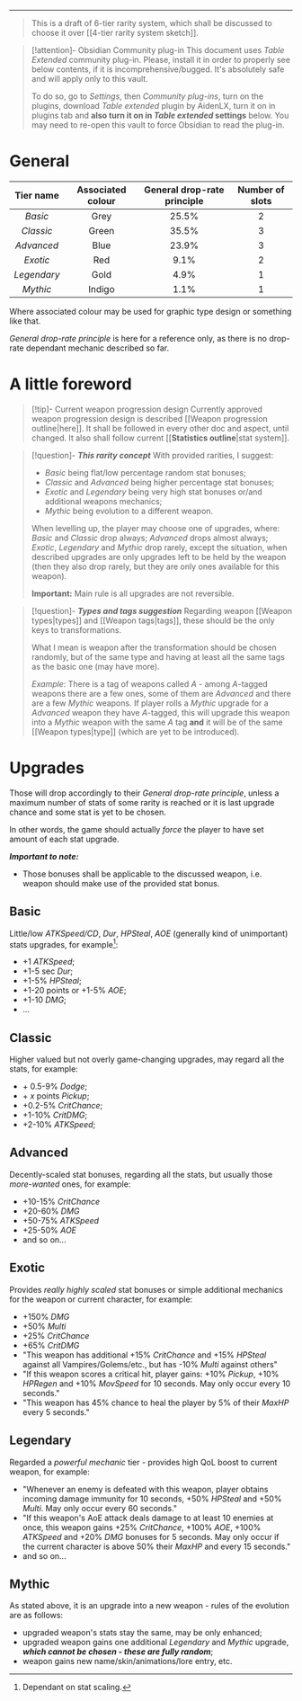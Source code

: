___

>This is a draft of 6-tier rarity system, which shall be discussed to choose it over [[4-tier rarity system sketch]].

>[!attention]- Obsidian Community plug-in
>This document uses *Table Extended* community plug-in. Please, install it in order to properly see below contents, if it is incomprehensive/bugged. It's absolutely safe and will apply only to this vault. 
>
>To do so, go to *Settings*, then *Community plug-ins*, turn on the plugins, download *Table extended* plugin by AidenLX, turn it on in plugins tab and **also turn it on in *Table extended* settings** below. You may need to re-open this vault to force Obsidian to read the plug-in.
# General

| Tier name | Associated colour | General drop-rate principle | Number of slots |
| :---: | :---: | :---: | :---: |
| *Basic* | Grey | 25.5% | 2 |
| *Classic* | Green | 35.5% | 3 |
| *Advanced* | Blue | 23.9% | 3 |
| *Exotic* | Red | 9.1% | 2 |
| *Legendary* | Gold | 4.9% | 1 |
| *Mythic* | Indigo | 1.1% | 1 |

Where associated colour may be used for graphic type design or something like that.

*General drop-rate principle* is here for a reference only, as there is no drop-rate dependant mechanic described so far.
# A little foreword

>[!tip]- Current weapon progression design
>Currently approved weapon progression design is described [[Weapon progression outline|here]]. It shall be followed in every other doc and aspect, until changed. It also shall follow current [[__Statistics outline__|stat system]].

>[!question]- ***This rarity concept***
>With provided rarities, I suggest:
>- *Basic* being flat/low percentage random stat bonuses;
>- *Classic* and *Advanced* being higher percentage stat bonuses;
>- *Exotic* and *Legendary* being very high stat bonuses or/and additional weapons mechanics;
>- *Mythic* being evolution to a different weapon.
>
>When levelling up, the player may choose one of upgrades, where: *Basic* and *Classic* drop always; *Advanced* drops almost always; *Exotic*, *Legendary* and *Mythic* drop rarely, except the situation, when described upgrades are only upgrades left to be held by the weapon (then they also drop rarely, but they are only ones available for this weapon).
>
>**Important:** Main rule is all upgrades are not reversible. 

>[!question]- ***Types and tags suggestion*** 
>Regarding weapon [[Weapon types|types]] and [[Weapon tags|tags]], these should be the only keys to transformations.
>
>What I mean is weapon after the transformation should be chosen randomly, but of the same type and having at least all the same tags as the basic one (may have more). 
>
>*Example*:
>There is a tag of weapons called *A* - among *A*-tagged weapons there are a few ones, some of them are *Advanced* and there are a few *Mythic* weapons. If player rolls a *Mythic* upgrade for a *Advanced* weapon they have *A*-tagged, this will upgrade this weapon into a *Mythic* weapon with the same *A* tag **and** it will be of the same [[Weapon types|type]] (which are yet to be introduced).
# Upgrades

Those will drop accordingly to their *General drop-rate principle*, unless a maximum number of stats of some rarity is reached or it is last upgrade chance and some stat is yet to be chosen.

In other words, the game should actually *force* the player to have set amount of each stat upgrade.

***Important to note:*** 
- Those bonuses shall be applicable to the discussed weapon, i.e. weapon should make use of the provided stat bonus.


## Basic

Little/low *ATKSpeed/CD*, *Dur*, *HPSteal*, *AOE* (generally kind of unimportant) stats upgrades, for example[^3]\:
- \+1 *ATKSpeed*;
- \+1-5 sec *Dur*;
- \+1-5% *HPSteal*;
- \+1-20 points or \+1-5% *AOE*;
- \+1-10 *DMG*;
- ...

## Classic 

Higher valued but not overly game-changing upgrades, may regard all the stats, for example:
- \+ 0.5-9% *Dodge*;
- \+ *x* points *Pickup*;
- +0.2-5% *CritChance*;
- +1-10% *CritDMG*;
- \+2-10% *ATKSpeed*;

## Advanced

Decently-scaled stat bonuses, regarding all the stats, but usually those *more-wanted* ones, for example:
- +10-15% *CritChance*
- +20-60% *DMG*
- +50-75% *ATKSpeed*
- +25-50% *AOE*
- and so on...
## Exotic

Provides *really highly scaled* stat bonuses or simple additional mechanics for the weapon or current character, for example:

- +150% *DMG*
- +50% *Multi*
- +25% *CritChance*
- +65% *CritDMG*
- "This weapon has additional +15% *CritChance* and +15% *HPSteal* against all Vampires/Golems/etc., but has -10% *Multi* against others"
- "If this weapon scores a critical hit, player gains: +10% *Pickup*, +10% *HPRegen* and +10% *MovSpeed* for 10 seconds. May only occur every 10 seconds."
- "This weapon has 45% chance to heal the player by 5% of their *MaxHP* every 5 seconds."
## Legendary

Regarded a *powerful mechanic* tier - provides high QoL boost to current weapon, for example:
- "Whenever an enemy is defeated with this weapon, player obtains incoming damage immunity for 10 seconds, +50% *HPSteal* and +50% *Multi*. May only occur every 60 seconds."
- "If this weapon's AoE attack deals damage to at least 10 enemies at once, this weapon gains +25% *CritChance*, +100% *AOE*, +100% *ATKSpeed* and +20% *DMG* bonuses for 5 seconds. May only occur if the current character is above 50% their *MaxHP* and every 15 seconds."
- and so on...

## Mythic

As stated above, it is an upgrade into a new weapon - rules of the evolution are as follows:
- upgraded weapon's stats stay the same, may be only enhanced;
- upgraded weapon gains one additional *Legendary* and *Mythic* upgrade, ***which cannot be chosen - these are fully random***;
- weapon gains new name/skin/animations/lore entry, etc.



[^3]: Dependant on stat scaling.
